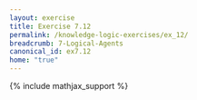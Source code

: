 ```yaml
---
layout: exercise
title: Exercise 7.12
permalink: /knowledge-logic-exercises/ex_12/
breadcrumb: 7-Logical-Agents
canonical_id: ex7.12
home: "true"
---
```


{% include mathjax_support %}


